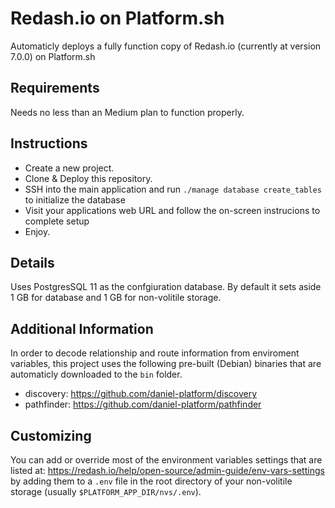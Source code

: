 # Redash.io on Platform.sh

Automaticly deploys a fully function copy of Redash.io (currently at version 7.0.0) on 
Platform.sh

## Requirements

Needs no less than an Medium plan to function properly.

## Instructions

- Create a new project.
- Clone & Deploy this repository.
- SSH into the main application and run `./manage database create_tables` to initialize the database
- Visit your applications web URL and follow the on-screen instrucions to complete setup
- Enjoy.

## Details

Uses PostgresSQL 11 as the confgiuration database.  By default it sets aside 1 GB for database and 1 GB for non-volitile storage.

## Additional Information

In order to decode relationship and route information from enviroment 
variables, this project uses the following pre-built (Debian) binaries 
that are automaticly downloaded to the `bin` folder.

- discovery: https://github.com/daniel-platform/discovery
- pathfinder: https://github.com/daniel-platform/pathfinder

## Customizing

You can add or override most of the environment variables settings that are 
listed at: https://redash.io/help/open-source/admin-guide/env-vars-settings by adding them to a `.env` file in the root directory of
your non-volitile storage (usually `$PLATFORM_APP_DIR/nvs/.env`).

